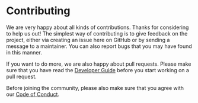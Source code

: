 # Contributing
We are very happy about all kinds of contributions. Thanks for considering to
help us out! The simplest way of contributing is to give feedback on the
project, either via creating an issue here on GitHub or by sending a message to
a maintainer. You can also report bugs that you may have found in this manner.

If you want to do more, we are also happy about pull requests. Please make sure
that you have read the [Developer Guide](DEVELOPER.md) before you start working
on a pull request.

Before joining the community, please also make sure that you agree with our
[Code of Conduct](CODE_OF_CONDUCT.md).
